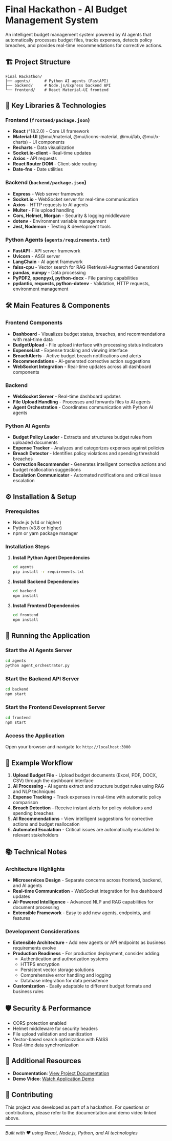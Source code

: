 # Final Hackathon - AI Budget Management System

An intelligent budget management system powered by AI agents that automatically processes budget files, tracks expenses, detects policy breaches, and provides real-time recommendations for corrective actions.

## 🏗️ Project Structure

```
Final Hackathon/
├── agents/      # Python AI agents (FastAPI)
├── backend/     # Node.js/Express backend API
└── frontend/    # React Material-UI frontend
```

## 🧩 Key Libraries & Technologies

### Frontend (`frontend/package.json`)
- **React** (^18.2.0) - Core UI framework
- **Material-UI** (@mui/material, @mui/icons-material, @mui/lab, @mui/x-charts) - UI components
- **Recharts** - Data visualization
- **Socket.io-client** - Real-time updates
- **Axios** - API requests
- **React Router DOM** - Client-side routing
- **Date-fns** - Date utilities

### Backend (`backend/package.json`)
- **Express** - Web server framework
- **Socket.io** - WebSocket server for real-time communication
- **Axios** - HTTP requests to AI agents
- **Multer** - File upload handling
- **Cors, Helmet, Morgan** - Security & logging middleware
- **dotenv** - Environment variable management
- **Jest, Nodemon** - Testing & development tools

### Python Agents (`agents/requirements.txt`)
- **FastAPI** - API server framework
- **Uvicorn** - ASGI server
- **LangChain** - AI agent framework
- **faiss-cpu** - Vector search for RAG (Retrieval-Augmented Generation)
- **pandas, numpy** - Data processing
- **PyPDF2, openpyxl, python-docx** - File parsing capabilities
- **pydantic, requests, python-dotenv** - Validation, HTTP requests, environment management

## 🛠️ Main Features & Components

### Frontend Components
- **Dashboard** - Visualizes budget status, breaches, and recommendations with real-time data
- **BudgetUpload** - File upload interface with processing status indicators
- **ExpenseList** - Expense tracking and viewing interface
- **BreachAlerts** - Active budget breach notifications and alerts
- **Recommendations** - AI-generated corrective action suggestions
- **WebSocket Integration** - Real-time updates across all dashboard components

### Backend 
- **WebSocket Server** - Real-time dashboard updates
- **File Upload Handling** - Processes and forwards files to AI agents
- **Agent Orchestration** - Coordinates communication with Python AI agents

### Python AI Agents
- **Budget Policy Loader** - Extracts and structures budget rules from uploaded documents
- **Expense Tracker** - Analyzes and categorizes expenses against policies
- **Breach Detector** - Identifies policy violations and spending threshold breaches
- **Correction Recommender** - Generates intelligent corrective actions and budget reallocation suggestions
- **Escalation Communicator** - Automated notifications and critical issue escalation

## ⚙️ Installation & Setup

### Prerequisites
- Node.js (v14 or higher)
- Python (v3.8 or higher)
- npm or yarn package manager

### Installation Steps

1. **Install Python Agent Dependencies**
   ```bash
   cd agents
   pip install -r requirements.txt
   ```

2. **Install Backend Dependencies**
   ```bash
   cd backend
   npm install
   ```

3. **Install Frontend Dependencies**
   ```bash
   cd frontend
   npm install
   ```

## 🚀 Running the Application

### Start the AI Agents Server
```bash
cd agents
python agent_orchestrator.py
```

### Start the Backend API Server
```bash
cd backend
npm start
```

### Start the Frontend Development Server
```bash
cd frontend
npm start
```

### Access the Application
Open your browser and navigate to: `http://localhost:3000`

## 📂 Example Workflow

1. **Upload Budget File** - Upload budget documents (Excel, PDF, DOCX, CSV) through the dashboard interface
2. **AI Processing** - AI agents extract and structure budget rules using RAG and NLP techniques
3. **Expense Tracking** - Track expenses in real-time with automatic policy comparison
4. **Breach Detection** - Receive instant alerts for policy violations and spending breaches
5. **AI Recommendations** - View intelligent suggestions for corrective actions and budget reallocation
6. **Automated Escalation** - Critical issues are automatically escalated to relevant stakeholders

## 📚 Technical Notes

### Architecture Highlights
- **Microservices Design** - Separate concerns across frontend, backend, and AI agents
- **Real-time Communication** - WebSocket integration for live dashboard updates
- **AI-Powered Intelligence** - Advanced NLP and RAG capabilities for document processing
- **Extensible Framework** - Easy to add new agents, endpoints, and features

### Development Considerations
- **Extensible Architecture** - Add new agents or API endpoints as business requirements evolve
- **Production Readiness** - For production deployment, consider adding:
  - Authentication and authorization systems
  - HTTPS encryption
  - Persistent vector storage solutions
  - Comprehensive error handling and logging
  - Database integration for data persistence
- **Customization** - Easily adaptable to different budget formats and business rules

## 🛡️ Security & Performance

- CORS protection enabled
- Helmet middleware for security headers
- File upload validation and sanitization
- Vector-based search optimization with FAISS
- Real-time data synchronization

## 🔗 Additional Resources

- **Documentation**: [View Project Documentation](https://drive.google.com/file/d/1plHZZwofup90ymIV_HGV4SVhoo2FmuGs/view?usp=sharing)
- **Demo Video**: [Watch Application Demo](https://drive.google.com/file/d/1bqjpPK07ntaH7Sr-av-911eT5cFdGnAD/view?usp=sharing)


## 🤝 Contributing

This project was developed as part of a hackathon. For questions or contributions, please refer to the documentation and demo video linked above.

---

*Built with ❤️ using React, Node.js, Python, and AI technologies*